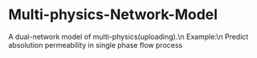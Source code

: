 # Multi-physics-Network-Model
A dual-network model of multi-physics(uploading).\n
Example:\n
Predict absolution permeability in single phase flow process
